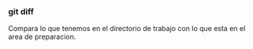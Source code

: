 ### git diff

Compara lo que tenemos en el directorio de trabajo con lo que esta en el area de preparacion.